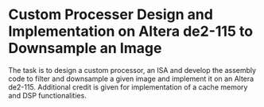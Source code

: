 # Custom Processer Design and Implementation on Altera de2-115 to Downsample an Image

The task is to design a custom processor, an ISA and develop the assembly code to filter and downsample a given image and implement it on an Altera de2-115. Additional credit is given for implementation of a cache memory and DSP functionalities.
